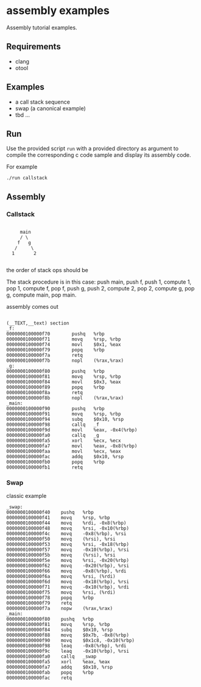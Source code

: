 # assembly examples

Assembly tutorial examples.

Requirements
---

* clang	
* otool


Examples
---

* a call stack sequence
* swap (a canonical example)
* tbd ...

Run 
---

Use the provided script `run` with a provided directory as argument to compile the corresponding c code sample and display its assembly code.

For example

```
./run callstack

```


Assembly
---


### Callstack

```

     main
     / \
    f   g
   /     \
  1       2
  
```

the order of stack ops should be 

The stack procedure is in this case: push main, push f, push 1, compute 1, pop 1, compute f, pop f, push g, push 2, compute 2, pop 2, compute g, pop g, compute main, pop main.




assembly comes out

```

(__TEXT,__text) section
_f:
0000000100000f70        pushq   %rbp
0000000100000f71        movq    %rsp, %rbp
0000000100000f74        movl    $0x1, %eax
0000000100000f79        popq    %rbp
0000000100000f7a        retq
0000000100000f7b        nopl    (%rax,%rax)
_g:
0000000100000f80        pushq   %rbp
0000000100000f81        movq    %rsp, %rbp
0000000100000f84        movl    $0x3, %eax
0000000100000f89        popq    %rbp
0000000100000f8a        retq
0000000100000f8b        nopl    (%rax,%rax)
_main:
0000000100000f90        pushq   %rbp
0000000100000f91        movq    %rsp, %rbp
0000000100000f94        subq    $0x10, %rsp
0000000100000f98        callq   _f
0000000100000f9d        movl    %eax, -0x4(%rbp)
0000000100000fa0        callq   _g
0000000100000fa5        xorl    %ecx, %ecx
0000000100000fa7        movl    %eax, -0x8(%rbp)
0000000100000faa        movl    %ecx, %eax
0000000100000fac        addq    $0x10, %rsp
0000000100000fb0        popq    %rbp
0000000100000fb1        retq

```

### Swap

classic example 

```
_swap:
0000000100000f40	pushq	%rbp
0000000100000f41	movq	%rsp, %rbp
0000000100000f44	movq	%rdi, -0x8(%rbp)
0000000100000f48	movq	%rsi, -0x10(%rbp)
0000000100000f4c	movq	-0x8(%rbp), %rsi
0000000100000f50	movq	(%rsi), %rsi
0000000100000f53	movq	%rsi, -0x18(%rbp)
0000000100000f57	movq	-0x10(%rbp), %rsi
0000000100000f5b	movq	(%rsi), %rsi
0000000100000f5e	movq	%rsi, -0x20(%rbp)
0000000100000f62	movq	-0x20(%rbp), %rsi
0000000100000f66	movq	-0x8(%rbp), %rdi
0000000100000f6a	movq	%rsi, (%rdi)
0000000100000f6d	movq	-0x18(%rbp), %rsi
0000000100000f71	movq	-0x10(%rbp), %rdi
0000000100000f75	movq	%rsi, (%rdi)
0000000100000f78	popq	%rbp
0000000100000f79	retq
0000000100000f7a	nopw	(%rax,%rax)
_main:
0000000100000f80	pushq	%rbp
0000000100000f81	movq	%rsp, %rbp
0000000100000f84	subq	$0x10, %rsp
0000000100000f88	movq	$0x7b, -0x8(%rbp)
0000000100000f90	movq	$0x1c8, -0x10(%rbp)
0000000100000f98	leaq	-0x8(%rbp), %rdi
0000000100000f9c	leaq	-0x10(%rbp), %rsi
0000000100000fa0	callq	_swap
0000000100000fa5	xorl	%eax, %eax
0000000100000fa7	addq	$0x10, %rsp
0000000100000fab	popq	%rbp
0000000100000fac	retq
```

